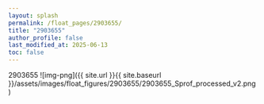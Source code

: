 ```yaml
---
layout: splash
permalink: /float_pages/2903655/
title: "2903655"
author_profile: false
last_modified_at: 2025-06-13
toc: false
---
```

 
2903655
![img-png]({{ site.url }}{{ site.baseurl }}/assets/images/float_figures/2903655/2903655_Sprof_processed_v2.png)